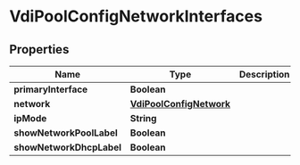 

# VdiPoolConfigNetworkInterfaces

## Properties

Name | Type | Description | Notes
------------ | ------------- | ------------- | -------------
**primaryInterface** | **Boolean** |  |  [optional]
**network** | [**VdiPoolConfigNetwork**](VdiPoolConfigNetwork.md) |  |  [optional]
**ipMode** | **String** |  |  [optional]
**showNetworkPoolLabel** | **Boolean** |  |  [optional]
**showNetworkDhcpLabel** | **Boolean** |  |  [optional]



